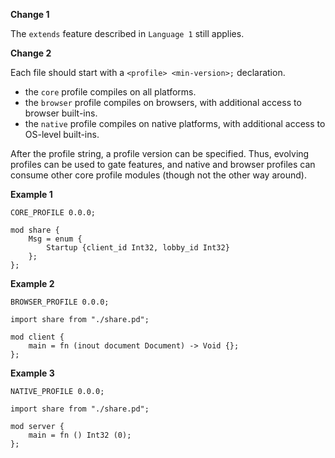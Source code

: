 **Change 1**

The `extends` feature described in `Language 1` still applies.


**Change 2**

Each file should start with a `<profile> <min-version>;` declaration.
- the `core` profile compiles on all platforms.
- the `browser` profile compiles on browsers, with additional access to browser built-ins.
- the `native` profile compiles on native platforms, with additional access to OS-level built-ins.

After the profile string, a profile version can be specified.
Thus, evolving profiles can be used to gate features,
and native and browser profiles can consume other core profile modules 
(though not the other way around).

**Example 1**

```
CORE_PROFILE 0.0.0;

mod share {
    Msg = enum {
        Startup {client_id Int32, lobby_id Int32}
    };
};
```

**Example 2**

```
BROWSER_PROFILE 0.0.0;

import share from "./share.pd";

mod client {
    main = fn (inout document Document) -> Void {};
};
```

**Example 3**

```
NATIVE_PROFILE 0.0.0;

import share from "./share.pd";

mod server {
    main = fn () Int32 (0);
};
```